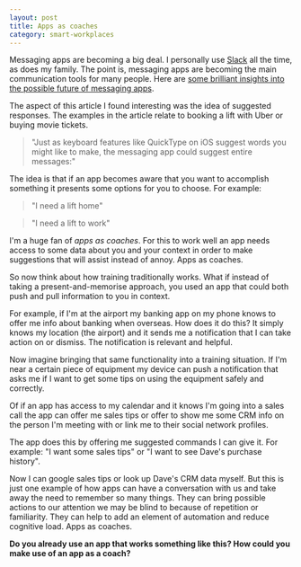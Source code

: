 ```yaml
---
layout: post 
title: Apps as coaches
category: smart-workplaces
---
```


Messaging apps are becoming a big deal. I personally use [Slack](http://slack.com) all the time, as does my family. The point is, messaging apps are becoming the main communication tools for many people. Here are [some brilliant insights into the possible future of messaging apps](https://blog.intercom.io/messaging-apps-just-getting-started/).

The aspect of this article I found interesting was the idea of suggested responses. The examples in the article relate to booking a lift with Uber or buying movie tickets.

> "Just as keyboard features like QuickType on iOS suggest words you might like to make, the messaging app could suggest entire messages:"

The idea is that if an app becomes aware that you want to accomplish something it presents some options for you to choose. For example:

> "I need a lift home"

> "I need a lift to work"

I'm a huge fan of *apps as coaches*. For this to work well an app needs access to some data about you and your context in order to make suggestions that will assist instead of annoy. Apps as coaches.

So now think about how training traditionally works. What if instead of taking a present-and-memorise approach, you used an app that could both push and pull information to you in context.

For example, if I'm at the airport my banking app on my phone knows to offer me info about banking when overseas. How does it do this? It simply knows my location (the airport) and it sends me a notification that I can take action on or dismiss. The notification is relevant and helpful.

Now imagine bringing that same functionality into a training situation. If I'm near a certain piece of equipment my device can push a notification that asks me if I want to get some tips on using the equipment safely and correctly.

Of if an app has access to my calendar and it knows I'm going into a sales call the app can offer me sales tips or offer to show me some CRM info on the person I'm meeting with or link me to their social network profiles.

The app does this by offering me suggested commands I can give it. For example: "I want some sales tips" or "I want to see Dave's purchase history".

Now I can google sales tips or look up Dave's CRM data myself. But this is just one example of how apps can have a conversation with us and take away the need to remember so many things. They can bring possible actions to our attention we may be blind to because of repetition or familiarity. They can help to add an element of automation and reduce cognitive load. Apps as coaches.

**Do you already use an app that works something like this? How could you make use of an app as a coach?**
